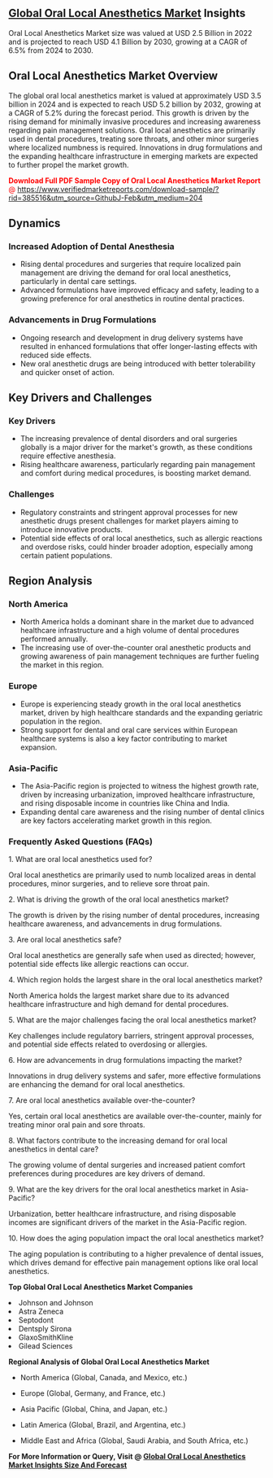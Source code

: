 <h2><a href="https://www.verifiedmarketreports.com/download-sample/?rid=385516&amp;utm_source=GithubJ&amp;utm_medium=204" target="_blank">Global Oral Local Anesthetics Market</a> Insights</h2><p>Oral Local Anesthetics Market size was valued at USD 2.5 Billion in 2022 and is projected to reach USD 4.1 Billion by 2030, growing at a CAGR of 6.5% from 2024 to 2030.</p><p> <h2>Oral Local Anesthetics Market Overview</h2> <p>The global oral local anesthetics market is valued at approximately USD 3.5 billion in 2024 and is expected to reach USD 5.2 billion by 2032, growing at a CAGR of 5.2% during the forecast period. This growth is driven by the rising demand for minimally invasive procedures and increasing awareness regarding pain management solutions. Oral local anesthetics are primarily used in dental procedures, treating sore throats, and other minor surgeries where localized numbness is required. Innovations in drug formulations and the expanding healthcare infrastructure in emerging markets are expected to further propel the market growth.</p> <p><p><span class=""><span style="color: #ff0000;"><strong>Download Full PDF Sample Copy of Oral Local Anesthetics Market Report</strong> @ </span><a href="https://www.verifiedmarketreports.com/download-sample/?rid=385516&amp;utm_source=GithubJ-Feb&amp;utm_medium=204" target="_blank">https://www.verifiedmarketreports.com/download-sample/?rid=385516&amp;utm_source=GithubJ-Feb&amp;utm_medium=204</a></span></p></p> <h2>Dynamics</h2> <h3>Increased Adoption of Dental Anesthesia</h3> <ul> <li>Rising dental procedures and surgeries that require localized pain management are driving the demand for oral local anesthetics, particularly in dental care settings.</li> <li>Advanced formulations have improved efficacy and safety, leading to a growing preference for oral anesthetics in routine dental practices.</li> </ul> <h3>Advancements in Drug Formulations</h3> <ul> <li>Ongoing research and development in drug delivery systems have resulted in enhanced formulations that offer longer-lasting effects with reduced side effects.</li> <li>New oral anesthetic drugs are being introduced with better tolerability and quicker onset of action.</li> </ul> <h2>Key Drivers and Challenges</h2> <h3>Key Drivers</h3> <ul> <li>The increasing prevalence of dental disorders and oral surgeries globally is a major driver for the market's growth, as these conditions require effective anesthesia.</li> <li>Rising healthcare awareness, particularly regarding pain management and comfort during medical procedures, is boosting market demand.</li> </ul> <h3>Challenges</h3> <ul> <li>Regulatory constraints and stringent approval processes for new anesthetic drugs present challenges for market players aiming to introduce innovative products.</li> <li>Potential side effects of oral local anesthetics, such as allergic reactions and overdose risks, could hinder broader adoption, especially among certain patient populations.</li> </ul> <h2>Region Analysis</h2> <h3>North America</h3> <ul> <li>North America holds a dominant share in the market due to advanced healthcare infrastructure and a high volume of dental procedures performed annually.</li> <li>The increasing use of over-the-counter oral anesthetic products and growing awareness of pain management techniques are further fueling the market in this region.</li> </ul> <h3>Europe</h3> <ul> <li>Europe is experiencing steady growth in the oral local anesthetics market, driven by high healthcare standards and the expanding geriatric population in the region.</li> <li>Strong support for dental and oral care services within European healthcare systems is also a key factor contributing to market expansion.</li> </ul> <h3>Asia-Pacific</h3> <ul> <li>The Asia-Pacific region is projected to witness the highest growth rate, driven by increasing urbanization, improved healthcare infrastructure, and rising disposable income in countries like China and India.</li> <li>Expanding dental care awareness and the rising number of dental clinics are key factors accelerating market growth in this region.</li> </ul> <h3>Frequently Asked Questions (FAQs)</h3> <p>1. What are oral local anesthetics used for?</p> <p>Oral local anesthetics are primarily used to numb localized areas in dental procedures, minor surgeries, and to relieve sore throat pain.</p> <p>2. What is driving the growth of the oral local anesthetics market?</p> <p>The growth is driven by the rising number of dental procedures, increasing healthcare awareness, and advancements in drug formulations.</p> <p>3. Are oral local anesthetics safe?</p> <p>Oral local anesthetics are generally safe when used as directed; however, potential side effects like allergic reactions can occur.</p> <p>4. Which region holds the largest share in the oral local anesthetics market?</p> <p>North America holds the largest market share due to its advanced healthcare infrastructure and high demand for dental procedures.</p> <p>5. What are the major challenges facing the oral local anesthetics market?</p> <p>Key challenges include regulatory barriers, stringent approval processes, and potential side effects related to overdosing or allergies.</p> <p>6. How are advancements in drug formulations impacting the market?</p> <p>Innovations in drug delivery systems and safer, more effective formulations are enhancing the demand for oral local anesthetics.</p> <p>7. Are oral local anesthetics available over-the-counter?</p> <p>Yes, certain oral local anesthetics are available over-the-counter, mainly for treating minor oral pain and sore throats.</p> <p>8. What factors contribute to the increasing demand for oral local anesthetics in dental care?</p> <p>The growing volume of dental surgeries and increased patient comfort preferences during procedures are key drivers of demand.</p> <p>9. What are the key drivers for the oral local anesthetics market in Asia-Pacific?</p> <p>Urbanization, better healthcare infrastructure, and rising disposable incomes are significant drivers of the market in the Asia-Pacific region.</p> <p>10. How does the aging population impact the oral local anesthetics market?</p> <p>The aging population is contributing to a higher prevalence of dental issues, which drives demand for effective pain management options like oral local anesthetics.</p> </p><p><strong>Top Global Oral Local Anesthetics Market Companies</strong></p><div data-test-id=""><p><li>Johnson and Johnson</li><li> Astra Zeneca</li><li> Septodont</li><li> Dentsply Sirona</li><li> GlaxoSmithKline</li><li> Gilead Sciences</li></p><div><strong>Regional Analysis of&nbsp;Global Oral Local Anesthetics Market</strong></div><ul><li dir="ltr"><p dir="ltr">North America&nbsp;(Global, Canada, and Mexico, etc.)</p></li><li dir="ltr"><p dir="ltr">Europe (Global, Germany, and France, etc.)</p></li><li dir="ltr"><p dir="ltr">Asia Pacific&nbsp;(Global, China, and Japan, etc.)</p></li><li dir="ltr"><p dir="ltr">Latin America&nbsp;(Global, Brazil, and Argentina, etc.)</p></li><li dir="ltr">Middle East and Africa&nbsp;(Global, Saudi Arabia, and South Africa, etc.)</li></ul><p><strong>For More Information or Query, Visit @&nbsp;</strong><strong><a href="https://www.verifiedmarketreports.com/product/oral-local-anesthetics-market/?utm_source=GithubJ&amp;utm_medium=204" target="_blank">Global Oral Local Anesthetics Market Insights Size And Forecast</a></strong></p></div>
